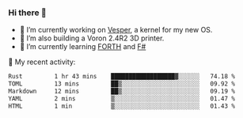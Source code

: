 ### Hi there 👋

<!--
**berkus/berkus** is a ✨ _special_ ✨ repository because its `README.md` (this file) appears on your GitHub profile.

Here are some ideas to get you started:

- 🔭 I’m currently working on ...
- 🌱 I’m currently learning ...
- 👯 I’m looking to collaborate on ...
- 🤔 I’m looking for help with ...
- 💬 Ask me about ...
- 📫 How to reach me: ...
- 😄 Pronouns: ...
- ⚡ Fun fact: ...
-->

- 🔭 I’m currently working on [Vesper](https://github.com/metta-systems/vesper), a kernel for my new OS.
- 🔭 I’m also building a Voron 2.4R2 3D printer.
- 🌱 I’m currently learning [FORTH](http://forth.com/starting-forth/) and [F#](https://fsharpforfunandprofit.com/)

💼 My recent activity:

<!--START_SECTION:waka-->

```txt
Rust         1 hr 43 mins    ██████████████████▓░░░░░░   74.18 %
TOML         13 mins         ██▒░░░░░░░░░░░░░░░░░░░░░░   09.92 %
Markdown     12 mins         ██▒░░░░░░░░░░░░░░░░░░░░░░   09.19 %
YAML         2 mins          ▒░░░░░░░░░░░░░░░░░░░░░░░░   01.47 %
HTML         1 min           ▒░░░░░░░░░░░░░░░░░░░░░░░░   01.43 %
```

<!--END_SECTION:waka-->
